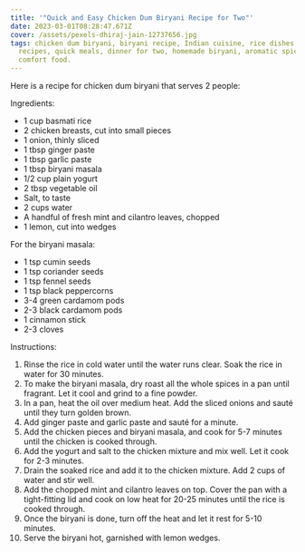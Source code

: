 ```yaml
---
title: '"Quick and Easy Chicken Dum Biryani Recipe for Two"'
date: 2023-03-01T08:28:47.671Z
cover: /assets/pexels-dhiraj-jain-12737656.jpg
tags: chicken dum biryani, biryani recipe, Indian cuisine, rice dishes, easy
  recipes, quick meals, dinner for two, homemade biryani, aromatic spices,
  comfort food.
---
```

Here is a recipe for chicken dum biryani that serves 2 people:

Ingredients:

* 1 cup basmati rice
* 2 chicken breasts, cut into small pieces
* 1 onion, thinly sliced
* 1 tbsp ginger paste
* 1 tbsp garlic paste
* 1 tbsp biryani masala
* 1/2 cup plain yogurt
* 2 tbsp vegetable oil
* Salt, to taste
* 2 cups water
* A handful of fresh mint and cilantro leaves, chopped
* 1 lemon, cut into wedges

For the biryani masala:

* 1 tsp cumin seeds
* 1 tsp coriander seeds
* 1 tsp fennel seeds
* 1 tsp black peppercorns
* 3-4 green cardamom pods
* 2-3 black cardamom pods
* 1 cinnamon stick
* 2-3 cloves

Instructions:

1. Rinse the rice in cold water until the water runs clear. Soak the rice in water for 30 minutes.
2. To make the biryani masala, dry roast all the whole spices in a pan until fragrant. Let it cool and grind to a fine powder.
3. In a pan, heat the oil over medium heat. Add the sliced onions and sauté until they turn golden brown.
4. Add ginger paste and garlic paste and sauté for a minute.
5. Add the chicken pieces and biryani masala, and cook for 5-7 minutes until the chicken is cooked through.
6. Add the yogurt and salt to the chicken mixture and mix well. Let it cook for 2-3 minutes.
7. Drain the soaked rice and add it to the chicken mixture. Add 2 cups of water and stir well.
8. Add the chopped mint and cilantro leaves on top. Cover the pan with a tight-fitting lid and cook on low heat for 20-25 minutes until the rice is cooked through.
9. Once the biryani is done, turn off the heat and let it rest for 5-10 minutes.
10. Serve the biryani hot, garnished with lemon wedges.